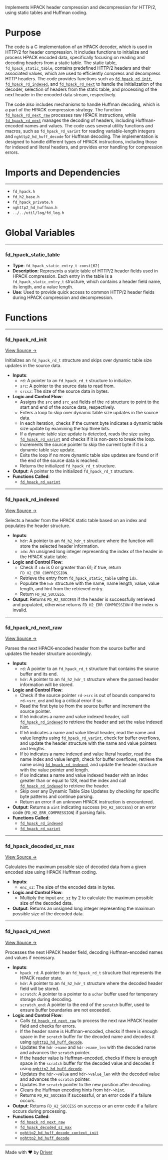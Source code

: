 <!--------------------------------------------------------------------------------->
<!-- IMPORTANT: This file is auto-generated by Driver (https://driver.ai). -------->
<!-- Manual edits may be overwritten on future commits. --------------------------->
<!--------------------------------------------------------------------------------->

Implements HPACK header compression and decompression for HTTP/2, using static tables and Huffman coding.

# Purpose
The code is a C implementation of an HPACK decoder, which is used in HTTP/2 for header compression. It includes functions to initialize and process HPACK encoded data, specifically focusing on reading and decoding headers from a static table. The static table, `fd_hpack_static_table`, contains predefined HTTP/2 headers and their associated values, which are used to efficiently compress and decompress HTTP headers. The code provides functions such as [`fd_hpack_rd_init`](<#fd_hpack_rd_init>), [`fd_hpack_rd_indexed`](<#fd_hpack_rd_indexed>), and [`fd_hpack_rd_next`](<#fd_hpack_rd_next>) to handle the initialization of the decoder, selection of headers from the static table, and processing of the next header in the encoded data stream, respectively.

The code also includes mechanisms to handle Huffman decoding, which is a part of the HPACK compression strategy. The function [`fd_hpack_rd_next_raw`](<#fd_hpack_rd_next_raw>) processes raw HPACK instructions, while [`fd_hpack_rd_next`](<#fd_hpack_rd_next>) manages the decoding of headers, including Huffman-encoded names and values. The code uses several utility functions and macros, such as `fd_hpack_rd_varint` for reading variable-length integers and `nghttp2_hd_huff_decode` for Huffman decoding. The implementation is designed to handle different types of HPACK instructions, including those for indexed and literal headers, and provides error handling for compression errors.
# Imports and Dependencies

---
- `fd_hpack.h`
- `fd_h2_base.h`
- `fd_hpack_private.h`
- `nghttp2_hd_huffman.h`
- `../../util/log/fd_log.h`


# Global Variables

---
### fd\_hpack\_static\_table
- **Type**: ``fd_hpack_static_entry_t const[62]``
- **Description**: Represents a static table of HTTP/2 header fields used in HPACK compression. Each entry in the table is a `fd_hpack_static_entry_t` structure, which contains a header field name, its length, and a value length.
- **Use**: Used to provide quick access to common HTTP/2 header fields during HPACK compression and decompression.


# Functions

---
### fd\_hpack\_rd\_init<!-- {{#callable:fd_hpack_rd_init}} -->
[View Source →](<../../../../../src/waltz/h2/fd_hpack.c#L72>)

Initializes an `fd_hpack_rd_t` structure and skips over dynamic table size updates in the source data.
- **Inputs**:
    - `rd`: A pointer to an `fd_hpack_rd_t` structure to initialize.
    - `src`: A pointer to the source data to read from.
    - `srcsz`: The size of the source data in bytes.
- **Logic and Control Flow**:
    - Assigns the `src` and `src_end` fields of the `rd` structure to point to the start and end of the source data, respectively.
    - Enters a loop to skip over dynamic table size updates in the source data.
    - In each iteration, checks if the current byte indicates a dynamic table size update by examining the top three bits.
    - If a dynamic table size update is detected, reads the size using [`fd_hpack_rd_varint`](<fd_hpack_private.h.md#fd_hpack_rd_varint>) and checks if it is non-zero to break the loop.
    - Increments the source pointer to skip the current byte if it is a dynamic table size update.
    - Exits the loop if no more dynamic table size updates are found or if the end of the source data is reached.
    - Returns the initialized `fd_hpack_rd_t` structure.
- **Output**: A pointer to the initialized `fd_hpack_rd_t` structure.
- **Functions Called**:
    - [`fd_hpack_rd_varint`](<fd_hpack_private.h.md#fd_hpack_rd_varint>)


---
### fd\_hpack\_rd\_indexed<!-- {{#callable:fd_hpack_rd_indexed}} -->
[View Source →](<../../../../../src/waltz/h2/fd_hpack.c#L99>)

Selects a header from the HPACK static table based on an index and populates the header structure.
- **Inputs**:
    - ``hdr``: A pointer to an `fd_h2_hdr_t` structure where the function will store the selected header information.
    - ``idx``: An unsigned long integer representing the index of the header in the HPACK static table.
- **Logic and Control Flow**:
    - Check if `idx` is 0 or greater than 61; if true, return `FD_H2_ERR_COMPRESSION`.
    - Retrieve the entry from `fd_hpack_static_table` using `idx`.
    - Populate the `hdr` structure with the name, name length, value, value length, and hint from the retrieved entry.
    - Return `FD_H2_SUCCESS`.
- **Output**: Returns `FD_H2_SUCCESS` if the header is successfully retrieved and populated, otherwise returns `FD_H2_ERR_COMPRESSION` if the index is invalid.


---
### fd\_hpack\_rd\_next\_raw<!-- {{#callable:fd_hpack_rd_next_raw}} -->
[View Source →](<../../../../../src/waltz/h2/fd_hpack.c#L114>)

Parses the next HPACK-encoded header from the source buffer and updates the header structure accordingly.
- **Inputs**:
    - ``rd``: A pointer to an `fd_hpack_rd_t` structure that contains the source buffer and its end.
    - ``hdr``: A pointer to an `fd_h2_hdr_t` structure where the parsed header information will be stored.
- **Logic and Control Flow**:
    - Check if the source pointer `rd->src` is out of bounds compared to `rd->src_end` and log a critical error if so.
    - Read the first byte `b0` from the source buffer and increment the source pointer.
    - If `b0` indicates a name and value indexed header, call [`fd_hpack_rd_indexed`](<#fd_hpack_rd_indexed>) to retrieve the header and set the value indexed hint.
    - If `b0` indicates a name and value literal header, read the name and value lengths using [`fd_hpack_rd_varint`](<fd_hpack_private.h.md#fd_hpack_rd_varint>), check for buffer overflows, and update the header structure with the name and value pointers and lengths.
    - If `b0` indicates a name indexed and value literal header, read the name index and value length, check for buffer overflows, retrieve the name using [`fd_hpack_rd_indexed`](<#fd_hpack_rd_indexed>), and update the header structure with the value pointer and length.
    - If `b0` indicates a name and value indexed header with an index greater than or equal to 128, read the index and call [`fd_hpack_rd_indexed`](<#fd_hpack_rd_indexed>) to retrieve the header.
    - Skip over any Dynamic Table Size Updates by checking for specific byte patterns and continue parsing.
    - Return an error if an unknown HPACK instruction is encountered.
- **Output**: Returns a `uint` indicating success (`FD_H2_SUCCESS`) or an error code (`FD_H2_ERR_COMPRESSION`) if parsing fails.
- **Functions Called**:
    - [`fd_hpack_rd_indexed`](<#fd_hpack_rd_indexed>)
    - [`fd_hpack_rd_varint`](<fd_hpack_private.h.md#fd_hpack_rd_varint>)


---
### fd\_hpack\_decoded\_sz\_max<!-- {{#callable:fd_hpack_decoded_sz_max}} -->
[View Source →](<../../../../../src/waltz/h2/fd_hpack.c#L208>)

Calculates the maximum possible size of decoded data from a given encoded size using HPACK Huffman coding.
- **Inputs**:
    - `enc_sz`: The size of the encoded data in bytes.
- **Logic and Control Flow**:
    - Multiply the input `enc_sz` by 2 to calculate the maximum possible size of the decoded data.
- **Output**: Returns an unsigned long integer representing the maximum possible size of the decoded data.


---
### fd\_hpack\_rd\_next<!-- {{#callable:fd_hpack_rd_next}} -->
[View Source →](<../../../../../src/waltz/h2/fd_hpack.c#L213>)

Processes the next HPACK header field, decoding Huffman-encoded names and values if necessary.
- **Inputs**:
    - `hpack_rd`: A pointer to an `fd_hpack_rd_t` structure that represents the HPACK reader state.
    - `hdr`: A pointer to an `fd_h2_hdr_t` structure where the decoded header field will be stored.
    - `scratch`: A pointer to a pointer to a `uchar` buffer used for temporary storage during decoding.
    - `scratch_end`: A pointer to the end of the `scratch` buffer, used to ensure buffer boundaries are not exceeded.
- **Logic and Control Flow**:
    - Calls [`fd_hpack_rd_next_raw`](<#fd_hpack_rd_next_raw>) to process the next raw HPACK header field and checks for errors.
    - If the header name is Huffman-encoded, checks if there is enough space in the `scratch` buffer for the decoded name and decodes it using [`nghttp2_hd_huff_decode`](<nghttp2_hd_huffman.c.md#nghttp2_hd_huff_decode>).
    - Updates the `hdr->name` and `hdr->name_len` with the decoded name and advances the `scratch` pointer.
    - If the header value is Huffman-encoded, checks if there is enough space in the `scratch` buffer for the decoded value and decodes it using [`nghttp2_hd_huff_decode`](<nghttp2_hd_huffman.c.md#nghttp2_hd_huff_decode>).
    - Updates the `hdr->value` and `hdr->value_len` with the decoded value and advances the `scratch` pointer.
    - Updates the `scratch` pointer to the new position after decoding.
    - Clears the Huffman encoding hints from `hdr->hint`.
    - Returns `FD_H2_SUCCESS` if successful, or an error code if a failure occurs.
- **Output**: Returns `FD_H2_SUCCESS` on success or an error code if a failure occurs during processing.
- **Functions Called**:
    - [`fd_hpack_rd_next_raw`](<#fd_hpack_rd_next_raw>)
    - [`fd_hpack_decoded_sz_max`](<#fd_hpack_decoded_sz_max>)
    - [`nghttp2_hd_huff_decode_context_init`](<nghttp2_hd_huffman.c.md#nghttp2_hd_huff_decode_context_init>)
    - [`nghttp2_hd_huff_decode`](<nghttp2_hd_huffman.c.md#nghttp2_hd_huff_decode>)



---
Made with ❤️ by [Driver](https://www.driver.ai/)